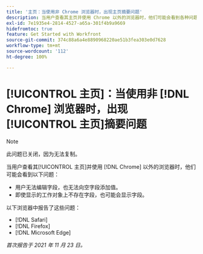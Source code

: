 ```yaml
---
title: '主页：当使用非 Chrome 浏览器时，出现主页摘要问题'
description: 当用户查看其主页并使用 Chrome 以外的浏览器时，他们可能会看到各种问题。
exl-id: 7e1935e4-2814-4527-a65a-301f4b9a9669
hidefromtoc: true
feature: Get Started with Workfront
source-git-commit: 374c88a6a4e8890968220ae51b3fea303e0d7628
workflow-type: tm+mt
source-wordcount: '112'
ht-degree: 100%

---
```


# [!UICONTROL 主页]：当使用非 [!DNL Chrome] 浏览器时，出现[!UICONTROL 主页]摘要问题

>[!NOTE]
>
>此问题已关闭，因为无法复制。


当用户查看其[!UICONTROL 主页]并使用 [!DNL Chrome] 以外的浏览器时，他们可能会看到以下问题：

* 用户无法编辑字段，也无法向空字段添加值。
* 即使显示的工作对象上不存在字段，也可能会显示字段。

以下浏览器中报告了这些问题：

* [!DNL Safari]
* [!DNL Firefox]
* [!DNL Microsoft Edge]

_首次报告于 2021 年 11 月 23 日。_
